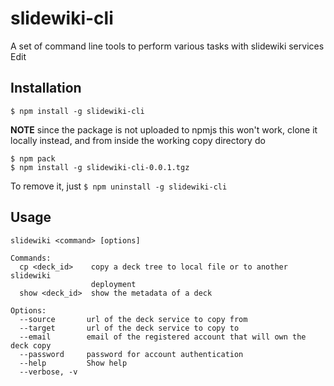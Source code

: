 # slidewiki-cli

A set of command line tools to perform various tasks with slidewiki services Edit

## Installation

`$ npm install -g slidewiki-cli`

**NOTE** since the package is not uploaded to npmjs this won't work, clone it locally instead,
and from inside the working copy directory do

```
$ npm pack
$ npm install -g slidewiki-cli-0.0.1.tgz
```

To remove it, just 
`$ npm uninstall -g slidewiki-cli`

## Usage

```
slidewiki <command> [options]

Commands:
  cp <deck_id>    copy a deck tree to local file or to another slidewiki
                  deployment
  show <deck_id>  show the metadata of a deck

Options:
  --source       url of the deck service to copy from
  --target       url of the deck service to copy to
  --email        email of the registered account that will own the deck copy
  --password     password for account authentication
  --help         Show help
  --verbose, -v
```
